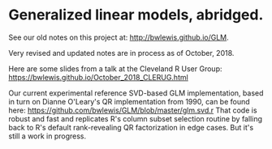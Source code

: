 Generalized linear models, abridged.
===============

See our old notes on this project at: http://bwlewis.github.io/GLM.

Very revised and updated notes are in process as of October, 2018.


Here are some slides from a talk at the Cleveland R User Group: https://bwlewis.github.io/October_2018_CLERUG.html

Our current experimental reference SVD-based GLM implementation, based in turn
on Dianne O'Leary's QR implementation from 1990, can be found here:
https://github.com/bwlewis/GLM/blob/master/glm.svd.r That code is robust and
fast and replicates R's column subset selection routine by falling back to R's
default rank-revealing QR factorization in edge cases. But it's still a work in
progress.
